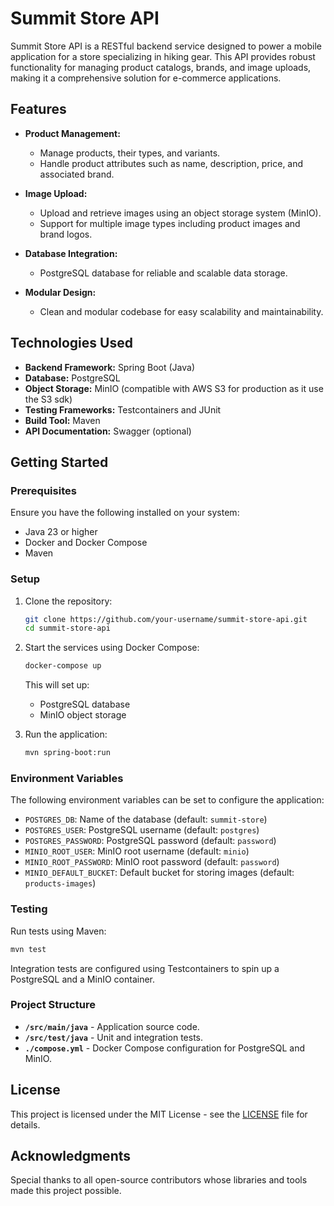 # Summit Store API

Summit Store API is a RESTful backend service designed to power a mobile application for a store specializing in hiking gear. This API provides robust functionality for managing product catalogs, brands, and image uploads, making it a comprehensive solution for e-commerce applications.

## Features

- **Product Management:**
  - Manage products, their types, and variants.
  - Handle product attributes such as name, description, price, and associated brand.

- **Image Upload:**
  - Upload and retrieve images using an object storage system (MinIO).
  - Support for multiple image types including product images and brand logos.

- **Database Integration:**
  - PostgreSQL database for reliable and scalable data storage.

- **Modular Design:**
  - Clean and modular codebase for easy scalability and maintainability.

## Technologies Used

- **Backend Framework:** Spring Boot (Java)
- **Database:** PostgreSQL
- **Object Storage:** MinIO (compatible with AWS S3 for production as it use the S3 sdk)
- **Testing Frameworks:** Testcontainers and JUnit
- **Build Tool:** Maven
- **API Documentation:** Swagger (optional)

## Getting Started

### Prerequisites

Ensure you have the following installed on your system:

- Java 23 or higher
- Docker and Docker Compose
- Maven

### Setup

1. Clone the repository:
   ```bash
   git clone https://github.com/your-username/summit-store-api.git
   cd summit-store-api
   ```

2. Start the services using Docker Compose:
   ```bash
   docker-compose up
   ```
   This will set up:
   - PostgreSQL database
   - MinIO object storage

3. Run the application:
   ```bash
   mvn spring-boot:run
   ```

### Environment Variables

The following environment variables can be set to configure the application:

- `POSTGRES_DB`: Name of the database (default: `summit-store`)
- `POSTGRES_USER`: PostgreSQL username (default: `postgres`)
- `POSTGRES_PASSWORD`: PostgreSQL password (default: `password`)
- `MINIO_ROOT_USER`: MinIO root username (default: `minio`)
- `MINIO_ROOT_PASSWORD`: MinIO root password (default: `password`)
- `MINIO_DEFAULT_BUCKET`: Default bucket for storing images (default: `products-images`)

### Testing

Run tests using Maven:
```bash
mvn test
```
Integration tests are configured using Testcontainers to spin up a PostgreSQL and a MinIO container.

### Project Structure

- **`/src/main/java`** - Application source code.
- **`/src/test/java`** - Unit and integration tests.
- **`./compose.yml`** - Docker Compose configuration for PostgreSQL and MinIO.

## License

This project is licensed under the MIT License - see the [LICENSE](LICENSE) file for details.

## Acknowledgments

Special thanks to all open-source contributors whose libraries and tools made this project possible.
